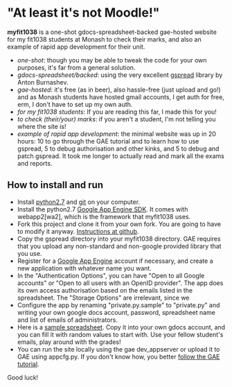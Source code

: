 "At least it's not Moodle!"
===========================

**myfit1038** is a one-shot gdocs-spreadsheet-backed gae-hosted website for my fit1038 students at Monash to check their marks, and also an example of rapid app development for their unit.

- _one-shot_: though you may be able to tweak the code for your own purposes, it's far from a general solution.
- _gdocs-spreadsheet/backed_: using the very excellent [gspread](http://github.com/burnash/gspread "gspread") library by Anton Burnashev.
- _gae-hosted_: it's free (as in beer), also hassle-free (just upload and go!) and as Monash students have hosted gmail accounts, I get auth for free, erm, I don't have to set up my own auth.
- _for my fit1038 students_: If you are reading this far, I made this for you!
- _to check (their/your) marks_: if you aren't a student, I'm not telling you where the site is!
- _example of rapid app development_: the minimal website was up in 20 hours: 10 to go through the GAE tutorial and to learn how to use gspread, 5 to debug authorisation and other kinks, and 5 to debug and patch gspread. It took me longer to actually read and mark all the exams and reports.

How to install and run
----------------------

- Install [python2.7][python] and [git] on your computer.
- Install the python2.7 [Google App Engine SDK][sdk]. It comes with webapp2[wa2], which is the framework that myfit1038 uses.
- Fork this project and clone it from your own fork. You are going to have to modify it anyway. [Instructions at github][fac].
- Copy the gspread directory into your myfit1038 directory. GAE requires that you upload any non-standard and non-google provided library that you use.
- Register for a [Google App Engine][gae] account if necessary, and create a new application with whatever name you want.
- In the "Authentication Options", you can have "Open to all Google accounts" or "Open to all users with an OpenID provider". The app does its own access authorisation based on the emails listed in the spreadsheet. The "Storage Options" are irrelevant, since we 
- Configure the app by renaming "private.py.sample" to "private.py" and writing your own google docs account, password, spreadsheet name and list of emails of administrators.
- Here is a [sample spreadsheet][sample]. Copy it into your own gdocs account, and you can fill it with random values to start with. Use your fellow student's emails, play around with the grades!
- You can run the site locally using the gae dev_appserver or upload it to GAE using appcfg.py. If you don't know how, you better [follow the GAE tutorial][tutorial].

Good luck!


[git]: http://git-scm.com/
[python]: http://python.org/download/
[gae]: https://appengine.google.com/
[sdk]: 	https://developers.google.com/appengine/downloads
[fac]: http://help.github.com/fork-a-repo/
[sample]: https://docs.google.com/spreadsheet/ccc?key=0At_eoPQlRC9XdDZyMjJISTB2cGFuQXQweDQ2NWFzREE
[tutorial]: https://developers.google.com/appengine/docs/python/gettingstartedpython27/
